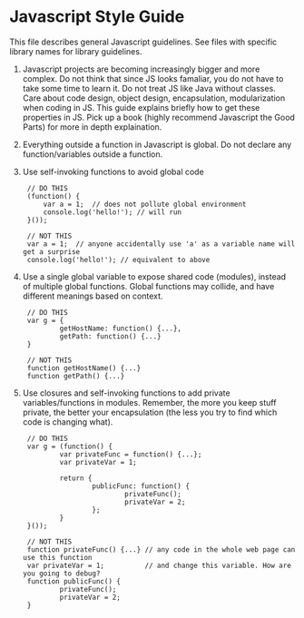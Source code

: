 Javascript Style Guide
=============================
This file describes general Javascript guidelines. See files with specific library names for library guidelines.

1. Javascript projects are becoming increasingly bigger and more complex. Do not think that since JS looks famaliar, you do not have to take some time to learn it. Do not treat JS like Java without classes. Care about code design, object design, encapsulation, modularization when coding in JS. This guide explains briefly how to get these properties in JS. Pick up a book (highly recommend Javascript the Good Parts) for more in depth explaination.

2. Everything outside a function in Javascript is global. Do not declare any function/variables outside a function.

3. Use self-invoking functions to avoid global code

        // DO THIS
        (function() {
            var a = 1;  // does not pollute global environment
            console.log('hello!'); // will run
        }());
        
        // NOT THIS
        var a = 1;  // anyone accidentally use 'a' as a variable name will get a surprise
        console.log('hello!'); // equivalent to above
4. Use a single global variable to expose shared code (modules), instead of multiple global functions. Global functions may collide, and have different meanings based on context.

        // DO THIS
        var g = {
                getHostName: function() {...},
                getPath: function() {...}
        }
        
        // NOT THIS
        function getHostName() {...}
        function getPath() {...}
        
5. Use closures and self-invoking functions to add private variables/functions in modules. Remember, the more you keep stuff private, the better your encapsulation (the less you try to find which code is changing what).
        
        // DO THIS
        var g = (function() {
                var privateFunc = function() {...};
                var privateVar = 1;
                
                return {
                        publicFunc: function() {
                                privateFunc();
                                privateVar = 2;
                        };
                }
        }());

        // NOT THIS
        function privateFunc() {...} // any code in the whole web page can use this function
        var privateVar = 1;          // and change this variable. How are you going to debug?
        function publicFunc() {
                privateFunc();
                privateVar = 2;
        }
